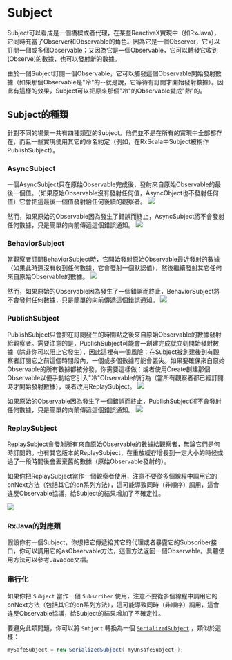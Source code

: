 Subject
======

Subject可以看成是一個橋樑或者代理，在某些ReactiveX實現中（如RxJava），它同時充當了Observer和Observable的角色。因為它是一個Observer，它可以訂閱一個或多個Observable；又因為它是一個Observable，它可以轉發它收到(Observe)的數據，也可以發射新的數據。

由於一個Subject訂閱一個Observable，它可以觸發這個Observable開始發射數據（如果那個Observable是"冷"的--就是說，它等待有訂閱才開始發射數據）。因此有這樣的效果，Subject可以把原來那個"冷"的Observable變成"熱"的。

## Subject的種類

針對不同的場景一共有四種類型的Subject。他們並不是在所有的實現中全部都存在，而且一些實現使用其它的命名約定（例如，在RxScala中Subject被稱作PublishSubject）。

### AsyncSubject

一個AsyncSubject只在原始Observable完成後，發射來自原始Observable的最後一個值。（如果原始Observable沒有發射任何值，AsyncObject也不發射任何值）它會把這最後一個值發射給任何後續的觀察者。
![](images/S.AsyncSubject.png)

然而，如果原始的Observable因為發生了錯誤而終止，AsyncSubject將不會發射任何數據，只是簡單的向前傳遞這個錯誤通知。
![](images/S.AsyncSubject.e.png)

### BehaviorSubject

當觀察者訂閱BehaviorSubject時，它開始發射原始Observable最近發射的數據（如果此時還沒有收到任何數據，它會發射一個默認值），然後繼續發射其它任何來自原始Observable的數據。
![](images/S.BehaviorSubject.png)

然而，如果原始的Observable因為發生了一個錯誤而終止，BehaviorSubject將不會發射任何數據，只是簡單的向前傳遞這個錯誤通知。
![](images/S.BehaviorSubject.e.png)

### PublishSubject

PublishSubject只會把在訂閱發生的時間點之後來自原始Observable的數據發射給觀察者。需要注意的是，PublishSubject可能會一創建完成就立刻開始發射數據（除非你可以阻止它發生），因此這裡有一個風險：在Subject被創建後到有觀察者訂閱它之前這個時間段內，一個或多個數據可能會丟失。如果要確保來自原始Observable的所有數據都被分發，你需要這樣做：或者使用Create創建那個Observable以便手動給它引入"冷"Observable的行為（當所有觀察者都已經訂閱時才開始發射數據），或者改用ReplaySubject。
![](images/S.PublishSubject.png)

如果原始的Observable因為發生了一個錯誤而終止，PublishSubject將不會發射任何數據，只是簡單的向前傳遞這個錯誤通知。
![](images/S.PublishSubject.e.png)

### ReplaySubject

ReplaySubject會發射所有來自原始Observable的數據給觀察者，無論它們是何時訂閱的。也有其它版本的ReplaySubject，在重放緩存增長到一定大小的時候或過了一段時間後會丟棄舊的數據（原始Observable發射的）。

如果你把ReplaySubject當作一個觀察者使用，注意不要從多個線程中調用它的onNext方法（包括其它的on系列方法），這可能導致同時（非順序）調用，這會違反Observable協議，給Subject的結果增加了不確定性。

![](images/S.ReplaySubject.png)

### RxJava的對應類

假設你有一個Subject，你想把它傳遞給其它的代理或者暴露它的Subscriber接口，你可以調用它的asObservable方法，這個方法返回一個Observable。具體使用方法可以參考Javadoc文檔。

### 串行化
如果你把 `Subject` 當作一個 `Subscriber` 使用，注意不要從多個線程中調用它的onNext方法（包括其它的on系列方法），這可能導致同時（非順序）調用，這會違反Observable協議，給Subject的結果增加了不確定性。

要避免此類問題，你可以將 `Subject` 轉換為一個 [`SerializedSubject`](http://reactivex.io/RxJava/javadoc/rx/subjects/SerializedSubject.html) ，類似於這樣：

```java
mySafeSubject = new SerializedSubject( myUnsafeSubject );
```
